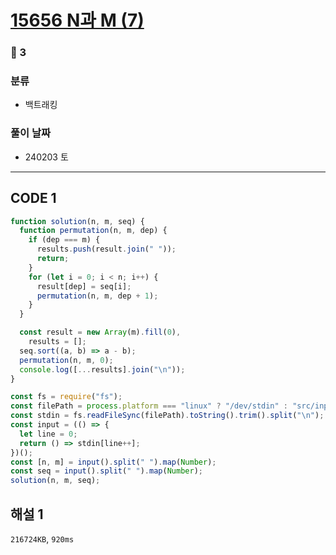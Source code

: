 # [15656 N과 M (7)](https://www.acmicpc.net/problem/15656)

### 🥈 3

### 분류

- 백트래킹

### 풀이 날짜

- 240203 토

---

## CODE 1

```javascript
function solution(n, m, seq) {
  function permutation(n, m, dep) {
    if (dep === m) {
      results.push(result.join(" "));
      return;
    }
    for (let i = 0; i < n; i++) {
      result[dep] = seq[i];
      permutation(n, m, dep + 1);
    }
  }

  const result = new Array(m).fill(0),
    results = [];
  seq.sort((a, b) => a - b);
  permutation(n, m, 0);
  console.log([...results].join("\n"));
}

const fs = require("fs");
const filePath = process.platform === "linux" ? "/dev/stdin" : "src/input.txt";
const stdin = fs.readFileSync(filePath).toString().trim().split("\n");
const input = (() => {
  let line = 0;
  return () => stdin[line++];
})();
const [n, m] = input().split(" ").map(Number);
const seq = input().split(" ").map(Number);
solution(n, m, seq);
```

## 해설 1

`216724KB`, `920ms`
